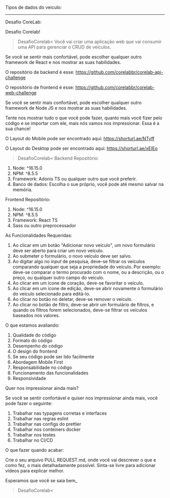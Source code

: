 Tipos de dados do veiculo:



___________________________________________________________________________________________________________________________________________________________________
Desafio CoreLab: 

Desafio Corelab!
>DesafioCorelab<
Você vai criar uma aplicação web que vai consumir uma API para gerenciar o CRUD de veículos.

Se você se sentir mais confortável, pode escolher qualquer outro framework de React e nos mostrar as suas habilidades.

O repositório de backend é esse:
https://github.com/corelabbr/corelab-api-challenge

O repositório de frontend é esse:
https://github.com/corelabbr/corelab-web-challenge

Se você se sentir mais confortável, pode escolher qualquer outro framework de Node JS e nos mostrar as suas habilidades.

Tente nos mostrar tudo o que você pode fazer, quanto mais você fizer pelo código e se importar com ele, mais nós vamos nos impressionar. Essa é a sua chance!

O Layout do Mobile pode ser encontrado aqui:
 https://shorturl.ae/NTyff

O Layout do Desktop pode ser encontrado aqui: 
https://shorturl.ae/xEIEo

>DesafioCorelab<
Backend
Repositório:
1. Node: ^16.15.0
2. NPM: ^8.5.5
3. Framework: Adonis TS ou qualquer outro que você preferir.
4. Banco de dados: Escolha o sue próprio, você pode até mesmo salvar na memória.

Frontend
Repositório:
1. Node: ^16.15.0
2. NPM: ^8.5.5
3. Framework: React TS
4. Sass ou outro preprocessador

As Funcionalidades Requeridas:

1. Ao clicar em um botão "Adicionar novo veículo", um novo formulário deve ser aberto para criar um novo veículo.
2. Ao submeter o formulário, o novo veículo deve ser salvo.
3. Ao digitar algo no _input_ de pesquisa, deve-se filtrar os veículos comparando qualquer que seja a propriedade do veículo. Por exemplo: deve-se comparar o termo procurado com o nome, ou a descrição, ou o preço, ou qualquer outro campo do veículo.
4. Ao clicar em um ícone de coração, deve-se favoritar o veículo.
5. Ao clicar em um ícone de edição, deve-se abrir novamente o formulário do veículo selecionado para editá-lo.
6. Ao clicar no botão no deletar, deve-se remover o veículo.
7. Ao clicar no botão de filtro, deve-se abrir um formulário de filtros, e quando os filtros forem selecionados, deve-se filtrar os veículos baseados nos valores.

O que estamos avaliando:

1. Qualidade do código
2. Formato do código
3. Desempenho do código
4. O design do frontend
5. Se seu código pode ser lido facilmente
6. Abordagem Mobile First
7. Responsabilidade no código
8. Funcionamento das funcionalidades
9. Responsividade

Quer nos impressionar ainda mais?

Se você se sentir confortável e quiser nos impressionar ainda mais, você pode fazer o seguinte:

1. Trabalhar nas typagens corretas e interfaces
2. Trabalhar nas regras eslint
3. Trabalhar nas configs do prettier
4. Trabalhar nos conteiners docker
5. Trabalhar nos testes
6. Trabalhar no CI/CD

O que fazer quando acabar:

Crie o seu arquivo PULL REQUEST.md, onde você vai descrever o que e como fez, o mais detalhadamente possível.
Sinta-se livre para adicionar vídeos para explicar melhor.

Esperamos que 
você se saia bem_
>DesafioCorelab<
